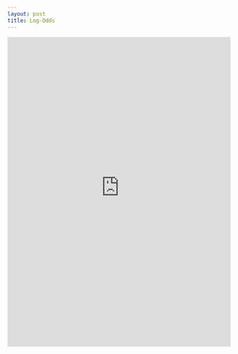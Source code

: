 ```yaml
---
layout: post
title: Log-Odds
---
```



<iframe
  src="https://juliamendelsohn-streamlit-app-visualize-log-odds-wgwvph.streamlit.app/?embed=true"
  height="700"
  style="width:100%;border:none;"
></iframe>